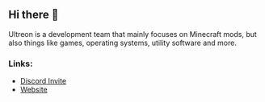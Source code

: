 ## Hi there 👋

Ultreon is a development team that mainly focuses on Minecraft mods, but also things like games, operating systems, utility software and more.

### Links:
 * [Discord Invite](https://www.discord.gg/WePT9v2CmQ)
 * [Website](https://ultreon.github.io)

<!--

**Here are some ideas to get you started:**

🙋‍♀️ A short introduction - what is your organization all about?
🌈 Contribution guidelines - how can the community get involved?
👩‍💻 Useful resources - where can the community find your docs? Is there anything else the community should know?
🍿 Fun facts - what does your team eat for breakfast?
🧙 Remember, you can do mighty things with the power of [Markdown](https://docs.github.com/github/writing-on-github/getting-started-with-writing-and-formatting-on-github/basic-writing-and-formatting-syntax)
-->
